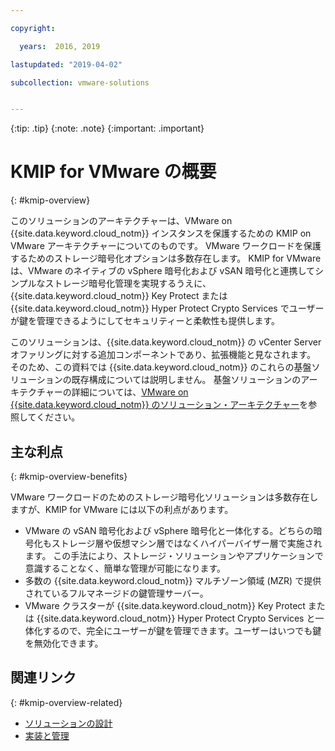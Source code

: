```yaml
---

copyright:

  years:  2016, 2019

lastupdated: "2019-04-02"

subcollection: vmware-solutions


---
```


{:tip: .tip}
{:note: .note}
{:important: .important}

# KMIP for VMware の概要
{: #kmip-overview}

このソリューションのアーキテクチャーは、VMware on {{site.data.keyword.cloud_notm}} インスタンスを保護するための KMIP on VMware アーキテクチャーについてのものです。 VMware ワークロードを保護するためのストレージ暗号化オプションは多数存在します。 KMIP for VMware は、VMware のネイティブの vSphere 暗号化および vSAN 暗号化と連携してシンプルなストレージ暗号化管理を実現するうえに、{{site.data.keyword.cloud_notm}} Key Protect または {{site.data.keyword.cloud_notm}} Hyper Protect Crypto Services でユーザーが鍵を管理できるようにしてセキュリティーと柔軟性も提供します。

このソリューションは、{{site.data.keyword.cloud_notm}} の vCenter Server オファリングに対する追加コンポーネントであり、拡張機能と見なされます。 そのため、この資料では {{site.data.keyword.cloud_notm}} のこれらの基盤ソリューションの既存構成については説明しません。 基盤ソリューションのアーキテクチャーの詳細については、[VMware on {{site.data.keyword.cloud_notm}} のソリューション・アーキテクチャー](/docs/services/vmwaresolutions/archiref/solution?topic=vmware-solutions-solution_overview)を参照してください。

## 主な利点
{: #kmip-overview-benefits}

VMware ワークロードのためのストレージ暗号化ソリューションは多数存在しますが、KMIP for VMware には以下の利点があります。

* VMware の vSAN 暗号化および vSphere 暗号化と一体化する。どちらの暗号化もストレージ層や仮想マシン層ではなくハイパーバイザー層で実施されます。 この手法により、ストレージ・ソリューションやアプリケーションで意識することなく、簡単な管理が可能になります。
* 多数の {{site.data.keyword.cloud_notm}} マルチゾーン領域 (MZR) で提供されているフルマネージドの鍵管理サーバー。
* VMware クラスターが {{site.data.keyword.cloud_notm}} Key Protect または {{site.data.keyword.cloud_notm}} Hyper Protect Crypto Services と一体化するので、完全にユーザーが鍵を管理できます。ユーザーはいつでも鍵を無効化できます。

## 関連リンク
{: #kmip-overview-related}

* [ソリューションの設計](/docs/services/vmwaresolutions/archiref/kmip?topic=vmware-solutions-kmip-design)
* [実装と管理](/docs/services/vmwaresolutions/archiref/kmip?topic=vmware-solutions-kmip-implementation)
